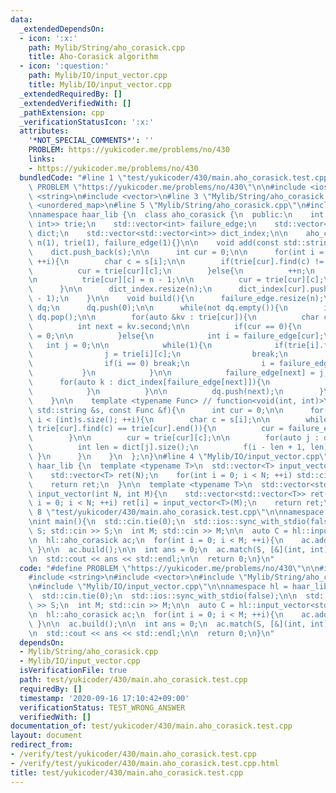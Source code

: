 ```yaml
---
data:
  _extendedDependsOn:
  - icon: ':x:'
    path: Mylib/String/aho_corasick.cpp
    title: Aho-Corasick algorithm
  - icon: ':question:'
    path: Mylib/IO/input_vector.cpp
    title: Mylib/IO/input_vector.cpp
  _extendedRequiredBy: []
  _extendedVerifiedWith: []
  _pathExtension: cpp
  _verificationStatusIcon: ':x:'
  attributes:
    '*NOT_SPECIAL_COMMENTS*': ''
    PROBLEM: https://yukicoder.me/problems/no/430
    links:
    - https://yukicoder.me/problems/no/430
  bundledCode: "#line 1 \"test/yukicoder/430/main.aho_corasick.test.cpp\"\n#define\
    \ PROBLEM \"https://yukicoder.me/problems/no/430\"\n\n#include <iostream>\n#include\
    \ <string>\n#include <vector>\n#line 3 \"Mylib/String/aho_corasick.cpp\"\n#include\
    \ <unordered_map>\n#line 5 \"Mylib/String/aho_corasick.cpp\"\n#include <queue>\n\
    \nnamespace haar_lib {\n  class aho_corasick {\n  public:\n    int n;\n    std::vector<std::unordered_map<char,\
    \ int>> trie;\n    std::vector<int> failure_edge;\n    std::vector<std::string>\
    \ dict;\n    std::vector<std::vector<int>> dict_index;\n\n    aho_corasick():\
    \ n(1), trie(1), failure_edge(1){}\n\n    void add(const std::string &s){\n  \
    \    dict.push_back(s);\n\n      int cur = 0;\n\n      for(int i = 0; i < (int)s.size();\
    \ ++i){\n        char c = s[i];\n\n        if(trie[cur].find(c) != trie[cur].end()){\n\
    \          cur = trie[cur][c];\n        }else{\n          ++n;\n          trie.resize(n);\n\
    \n          trie[cur][c] = n - 1;\n\n          cur = trie[cur][c];\n        }\n\
    \      }\n\n      dict_index.resize(n);\n      dict_index[cur].push_back(dict.size()\
    \ - 1);\n    }\n\n    void build(){\n      failure_edge.resize(n);\n\n      std::queue<int>\
    \ dq;\n      dq.push(0);\n\n      while(not dq.empty()){\n        int cur = dq.front();\
    \ dq.pop();\n\n        for(auto &kv : trie[cur]){\n          char c = kv.first;\n\
    \          int next = kv.second;\n\n          if(cur == 0){\n            failure_edge[next]\
    \ = 0;\n\n          }else{\n            int i = failure_edge[cur];\n         \
    \   int j = 0;\n\n            while(1){\n              if(trie[i].find(c) != trie[i].end()){\n\
    \                j = trie[i][c];\n                break;\n              }else{\n\
    \                if(i == 0) break;\n                i = failure_edge[i];\n   \
    \           }\n            }\n\n            failure_edge[next] = j;\n\n      \
    \      for(auto k : dict_index[failure_edge[next]]){\n              dict_index[next].push_back(k);\n\
    \            }\n          }\n\n          dq.push(next);\n        }\n      }\n\
    \    }\n\n    template <typename Func> // function<void(int, int)>\n    void match(const\
    \ std::string &s, const Func &f){\n      int cur = 0;\n\n      for(int i = 0;\
    \ i < (int)s.size(); ++i){\n        char c = s[i];\n\n        while(cur != 0 and\
    \ trie[cur].find(c) == trie[cur].end()){\n          cur = failure_edge[cur];\n\
    \        }\n\n        cur = trie[cur][c];\n\n        for(auto j : dict_index[cur]){\n\
    \          int len = dict[j].size();\n          f(i - len + 1, len);\n       \
    \ }\n      }\n    }\n  };\n}\n#line 4 \"Mylib/IO/input_vector.cpp\"\n\nnamespace\
    \ haar_lib {\n  template <typename T>\n  std::vector<T> input_vector(int N){\n\
    \    std::vector<T> ret(N);\n    for(int i = 0; i < N; ++i) std::cin >> ret[i];\n\
    \    return ret;\n  }\n\n  template <typename T>\n  std::vector<std::vector<T>>\
    \ input_vector(int N, int M){\n    std::vector<std::vector<T>> ret(N);\n    for(int\
    \ i = 0; i < N; ++i) ret[i] = input_vector<T>(M);\n    return ret;\n  }\n}\n#line\
    \ 8 \"test/yukicoder/430/main.aho_corasick.test.cpp\"\n\nnamespace hl = haar_lib;\n\
    \nint main(){\n  std::cin.tie(0);\n  std::ios::sync_with_stdio(false);\n\n  std::string\
    \ S; std::cin >> S;\n  int M; std::cin >> M;\n\n  auto C = hl::input_vector<std::string>(M);\n\
    \n  hl::aho_corasick ac;\n  for(int i = 0; i < M; ++i){\n    ac.add(C[i]);\n \
    \ }\n\n  ac.build();\n\n  int ans = 0;\n  ac.match(S, [&](int, int){++ans;});\n\
    \n  std::cout << ans << std::endl;\n\n  return 0;\n}\n"
  code: "#define PROBLEM \"https://yukicoder.me/problems/no/430\"\n\n#include <iostream>\n\
    #include <string>\n#include <vector>\n#include \"Mylib/String/aho_corasick.cpp\"\
    \n#include \"Mylib/IO/input_vector.cpp\"\n\nnamespace hl = haar_lib;\n\nint main(){\n\
    \  std::cin.tie(0);\n  std::ios::sync_with_stdio(false);\n\n  std::string S; std::cin\
    \ >> S;\n  int M; std::cin >> M;\n\n  auto C = hl::input_vector<std::string>(M);\n\
    \n  hl::aho_corasick ac;\n  for(int i = 0; i < M; ++i){\n    ac.add(C[i]);\n \
    \ }\n\n  ac.build();\n\n  int ans = 0;\n  ac.match(S, [&](int, int){++ans;});\n\
    \n  std::cout << ans << std::endl;\n\n  return 0;\n}\n"
  dependsOn:
  - Mylib/String/aho_corasick.cpp
  - Mylib/IO/input_vector.cpp
  isVerificationFile: true
  path: test/yukicoder/430/main.aho_corasick.test.cpp
  requiredBy: []
  timestamp: '2020-09-16 17:10:42+09:00'
  verificationStatus: TEST_WRONG_ANSWER
  verifiedWith: []
documentation_of: test/yukicoder/430/main.aho_corasick.test.cpp
layout: document
redirect_from:
- /verify/test/yukicoder/430/main.aho_corasick.test.cpp
- /verify/test/yukicoder/430/main.aho_corasick.test.cpp.html
title: test/yukicoder/430/main.aho_corasick.test.cpp
---
```


